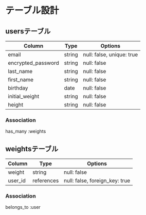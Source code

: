 # テーブル設計

## usersテーブル

| Column             | Type   | Options                   |
| ------------------ | ------ | --------------------------|
| email              | string | null: false, unique: true |
| encrypted_password | string | null: false               |
| last_name          | string | null: false               |
| first_name         | string | null: false               |
| birthday           | date   | null: false               |
| initial_weight     | string | null: false               |
| height             | string | null: false               |

### Association

has_many :weights

## weightsテーブル

| Column               | Type       | Options                        |
| -------------------- | ---------- | ------------------------------ |
| weight               | string     | null: false                    |
| user_id              | references | null: false, foreign_key: true |

### Association

belongs_to :user